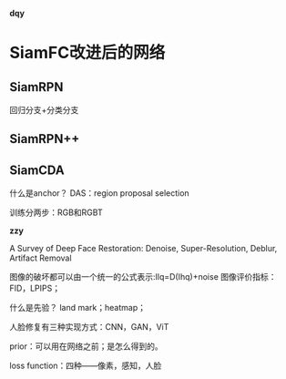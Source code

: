 **dqy**

# SiamFC改进后的网络

## SiamRPN

回归分支+分类分支

## SiamRPN++

## SiamCDA

什么是anchor？
DAS：region proposal selection

训练分两步：RGB和RGBT


**zzy**

A Survey of Deep Face Restoration: Denoise, Super-Resolution, Deblur, Artifact Removal

图像的破坏都可以由一个统一的公式表示:Ilq=D(Ihq)+noise
图像评价指标：FID，LPIPS；

什么是先验？
land mark；heatmap；

人脸修复有三种实现方式：CNN，GAN，ViT

prior：可以用在网络之前；是怎么得到的。

loss function：四种——像素，感知，人脸

